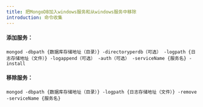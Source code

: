 ```yaml
---
title: 把MongoDB加入windows服务和从windows服务中移除
introduction: 命令收集
---
```


#### 添加服务：
`mongod -dbpath {数据库存储地址（目录）} -directoryperdb（可选） -logpath {日志存储地址（文件）} -logappend（可选） -auth（可选） -serviceName {服务名} -install`
#### 移除服务：
`mongod -dbpath {数据库存储地址（目录）} -logpath {日志存储地址（文件）} -remove -serviceName {服务名}`
